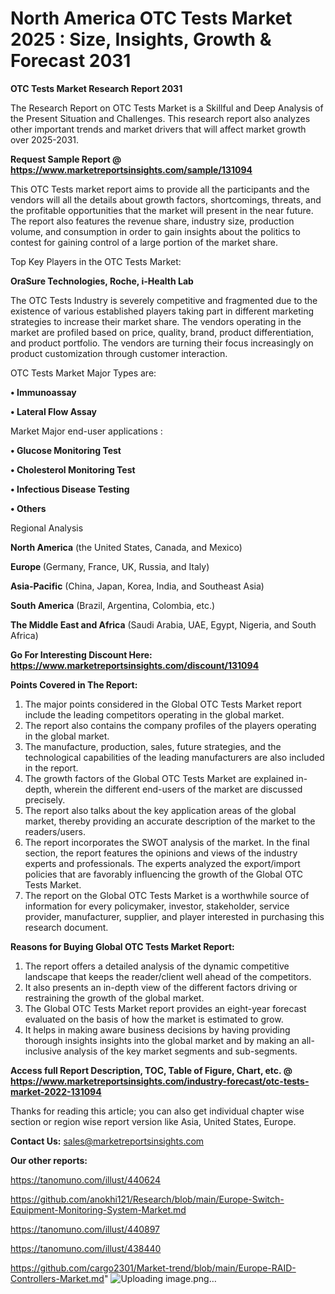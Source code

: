 # North America OTC Tests Market 2025 : Size, Insights, Growth & Forecast 2031

<strong>OTC Tests Market Research Report 2031</strong>

The Research Report on OTC Tests Market is a Skillful and Deep Analysis of the Present Situation and Challenges. This research report also analyzes other important trends and market drivers that will affect market growth over 2025-2031.

<strong>Request Sample Report @ <a href=https://www.marketreportsinsights.com/sample/131094>https://www.marketreportsinsights.com/sample/131094</a></strong>

This OTC Tests market report aims to provide all the participants and the vendors will all the details about growth factors, shortcomings, threats, and the profitable opportunities that the market will present in the near future. The report also features the revenue share, industry size, production volume, and consumption in order to gain insights about the politics to contest for gaining control of a large portion of the market share.

Top Key Players in the OTC Tests Market:

<strong>OraSure Technologies, Roche, i-Health Lab</strong>

The OTC Tests Industry is severely competitive and fragmented due to the existence of various established players taking part in different marketing strategies to increase their market share. The vendors operating in the market are profiled based on price, quality, brand, product differentiation, and product portfolio. The vendors are turning their focus increasingly on product customization through customer interaction.

OTC Tests Market Major Types are:

<strong>• Immunoassay

• Lateral Flow Assay</strong>

Market Major end-user applications :

<strong>• Glucose Monitoring Test

• Cholesterol Monitoring Test

• Infectious Disease Testing

• Others</strong>

Regional Analysis

</u><strong><b>North America</b></strong> (the United States, Canada, and Mexico)

<strong><b>Europe </b></strong>(Germany, France, UK, Russia, and Italy)

<strong><b>Asia-Pacific</b></strong> (China, Japan, Korea, India, and Southeast Asia)

<strong><b>South America</b></strong> (Brazil, Argentina, Colombia, etc.)

<strong><b>The Middle East and Africa</b></strong> (Saudi Arabia, UAE, Egypt, Nigeria, and South Africa)

<strong>Go For Interesting Discount Here: <a href=https://www.marketreportsinsights.com/discount/131094>https://www.marketreportsinsights.com/discount/131094</a></strong>

<strong>Points Covered in The Report:</strong>
<ol>
  <li>The major points considered in the Global OTC Tests Market report include the leading competitors operating in the global market.</li>
  <li>The report also contains the company profiles of the players operating in the global market.</li>
  <li>The manufacture, production, sales, future strategies, and the technological capabilities of the leading manufacturers are also included in the report.</li>
  <li>The growth factors of the Global OTC Tests Market are explained in-depth, wherein the different end-users of the market are discussed precisely.</li>
  <li>The report also talks about the key application areas of the global market, thereby providing an accurate description of the market to the readers/users.</li>
  <li>The report incorporates the SWOT analysis of the market. In the final section, the report features the opinions and views of the industry experts and professionals. The experts analyzed the export/import policies that are favorably influencing the growth of the Global OTC Tests Market.</li>
  <li>The report on the Global OTC Tests Market is a worthwhile source of information for every policymaker, investor, stakeholder, service provider, manufacturer, supplier, and player interested in purchasing this research document.</li>
</ol>
<strong>Reasons for Buying Global OTC Tests Market Report:</strong>

<ol>
  <li>The report offers a detailed analysis of the dynamic competitive landscape that keeps the reader/client well ahead of the competitors.</li>
  <li>It also presents an in-depth view of the different factors driving or restraining the growth of the global market.</li>
  <li>The Global OTC Tests Market report provides an eight-year forecast evaluated on the basis of how the market is estimated to grow.</li>
  <li>It helps in making aware business decisions by having providing thorough insights insights into the global market and by making an all-inclusive analysis of the key market segments and sub-segments.</li>
</ol>
<strong>Access full Report Description, TOC, Table of Figure, Chart, etc. @ <a href=https://www.marketreportsinsights.com/industry-forecast/otc-tests-market-2022-131094>https://www.marketreportsinsights.com/industry-forecast/otc-tests-market-2022-131094</a></strong>


Thanks for reading this article; you can also get individual chapter wise section or region wise report version like Asia, United States, Europe.

<strong>Contact Us:</strong>
sales@marketreportsinsights.com

<strong>Our other reports:</strong>

<a href=https://tanomuno.com/illust/440624>https://tanomuno.com/illust/440624</a>

<a href=https://github.com/anokhi121/Research/blob/main/Europe-Switch-Equipment-Monitoring-System-Market.md>https://github.com/anokhi121/Research/blob/main/Europe-Switch-Equipment-Monitoring-System-Market.md</a>

<a href=https://tanomuno.com/illust/440897>https://tanomuno.com/illust/440897</a>

<a href=https://tanomuno.com/illust/438440>https://tanomuno.com/illust/438440</a>

<a href=https://github.com/cargo2301/Market-trend/blob/main/Europe-RAID-Controllers-Market.md>https://github.com/cargo2301/Market-trend/blob/main/Europe-RAID-Controllers-Market.md</a>"
![Uploading image.png…]()
